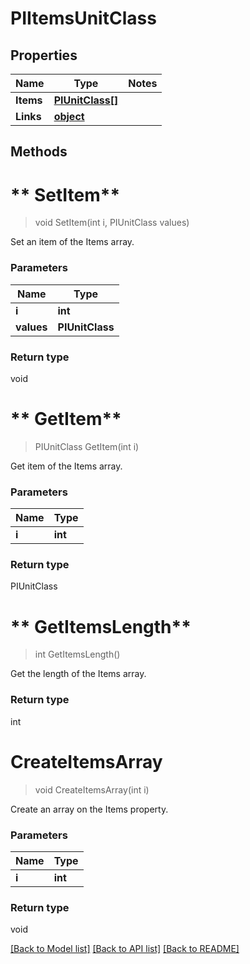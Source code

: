 # PIItemsUnitClass

## Properties
Name | Type | Notes
------------ | ------------- | -------------
**Items** | **[**PIUnitClass[]**](../Model/PIUnitClass.md)**
**Links** | **[**object**](../Model/Object.md)**

## Methods

# ** SetItem**
> void  SetItem(int i, PIUnitClass values)

Set an item of the Items array.

### Parameters

Name | Type
------------- | -------------
 **i** | **int**
 **values** | **PIUnitClass**

### Return type

void


# ** GetItem**
> PIUnitClass  GetItem(int i)

Get item of the Items array.

### Parameters

Name | Type
------------- | -------------
 **i** | **int**

### Return type

PIUnitClass


# ** GetItemsLength**
> int  GetItemsLength()

Get the length of the Items array.


### Return type

int


# **CreateItemsArray**
> void CreateItemsArray(int i)

Create an array on the Items property.

### Parameters

Name | Type
------------- | -------------
 **i** | **int**

### Return type

void

[[Back to Model list]](../../README.md#documentation-for-models) [[Back to API list]](../../README.md#documentation-for-api-endpoints) [[Back to README]](../../README.md)
